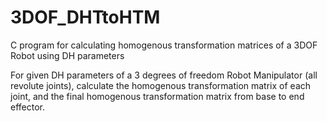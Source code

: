 # 3DOF_DHTtoHTM
C program for calculating homogenous transformation matrices of a 3DOF Robot using DH parameters 

For given DH parameters of a 3 degrees of freedom Robot Manipulator (all revolute joints), calculate the homogenous transformation matrix of each joint, and the final homogenous transformation matrix from base to end effector.
